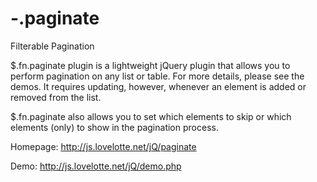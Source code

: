 -.paginate
==========

Filterable Pagination

$.fn.paginate plugin is a lightweight jQuery plugin that allows you to perform pagination on any list or table. For more details, please see the demos. It requires updating, however, whenever an element is added or removed from the list.

$.fn.paginate also allows you to set which elements to skip or which elements (only) to show in the pagination process. 

Homepage: http://js.lovelotte.net/jQ/paginate

Demo: http://js.lovelotte.net/jQ/demo.php
